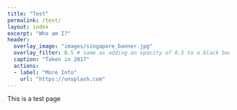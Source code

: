 ```yaml
---
title: "Test"
permalink: /test/
layout: index
excerpt: "Who am I?"
header:
  overlay_image: "images/singapore_banner.jpg"
  overlay_filter: 0.5 # same as adding an opacity of 0.5 to a black background
  caption: "Taken in 2017"
  actions:
  - label: "More Info"
    url: "https://unsplash.com"
---
```


This is a test page
